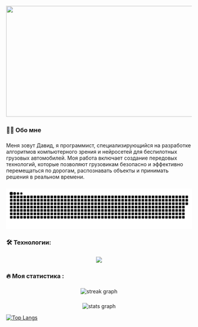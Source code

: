 <br clear="both">

<div align="center">
  <img height="300" width="600" src="https://media1.tenor.com/m/pn93ouQBtiIAAAAd/hlpx193.gif"  />
</div>

###

<h3 align="left">👩‍💻  Обо мне</h3>

###

<p align="left">Меня зовут Давид, я программист, специализирующийся на разработке алгоритмов компьютерного зрения и нейросетей для беспилотных грузовых автомобилей. Моя работа включает создание передовых технологий, которые позволяют грузовикам безопасно и эффективно перемещаться по дорогам, распознавать объекты и принимать решения в реальном времени.</p>

###

<p align="center">
 <img width="600" src="github-snake.svg" alt="snake"/>
</p>

###

<h3 align="left">🛠 Технологии:</h3>

###

<p align="center">
  <a href="https://skillicons.dev">
    <img src="https://skillicons.dev/icons?i=git,docker,cpp,clion,cmake,gitlab,ai,vim,linux,opencv,pycharm,py,pytorch,ros,sklearn,tensorflow,ubuntu,vscode," />
  </a>
</p>

###

<h3 align="left">🔥   Моя статистика :</h3>

###

<div align="center">
  <img src="https://streak-stats.demolab.com?user=DavidDomchenkov&locale=en&mode=daily&theme=dark&hide_border=false&border_radius=5&order=3" height="220" alt="streak graph"  />
</div>

###

<div align="center">
  <img src="https://github-readme-stats.vercel.app/api?username=DavidDomchenkov&hide_title=false&hide_rank=false&show_icons=true&include_all_commits=true&count_private=true&disable_animations=false&theme=dracula&locale=en&hide_border=false&order=1" height="150" alt="stats graph"  />
</div>

[![Top Langs](https://github-readme-stats.vercel.app/api/top-langs/?username=DavidDomchenkov&layout=compact)](https://github.com/anuraghazra/github-readme-stats)

